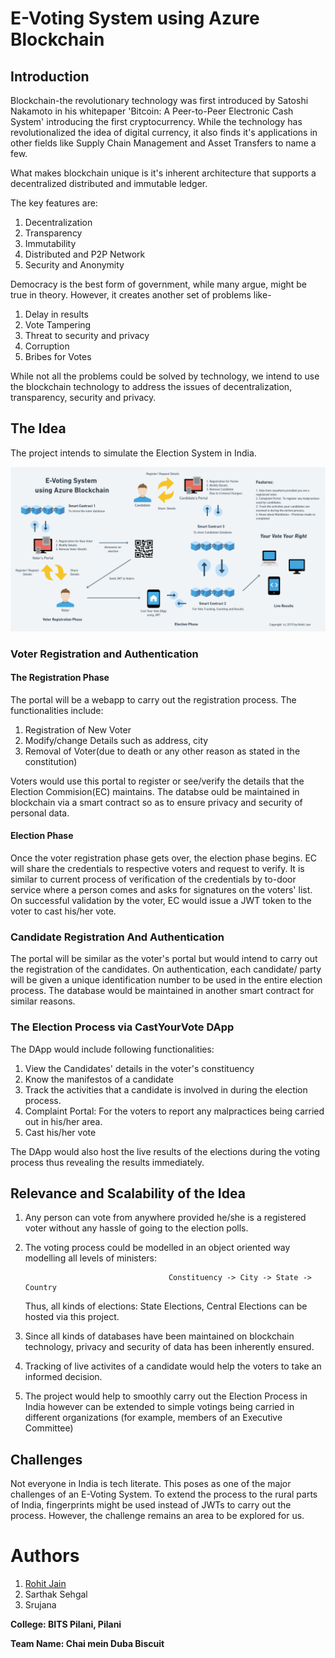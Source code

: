# E-Voting System using Azure Blockchain

## Introduction

Blockchain-the revolutionary technology was first introduced by Satoshi Nakamoto in his whitepaper 'Bitcoin: A Peer-to-Peer Electronic Cash System' introducing the first cryptocurrency. While the technology has revolutionalized the idea of digital currency, it also finds it's applications in other fields like Supply Chain Management and Asset Transfers to name a few.

What makes blockchain unique is it's inherent architecture that supports a decentralized distributed and immutable ledger.

The key features are:
1. Decentralization
2. Transparency
3. Immutability
4. Distributed and P2P Network
5. Security and Anonymity

Democracy is the best form of government, while many argue, might be true in theory. However, it creates another set of problems like-
1. Delay in results
2. Vote Tampering
3. Threat to security and privacy
4. Corruption
5. Bribes for Votes

While not all the problems could be solved by technology, we intend to use the blockchain technology to address the issues of decentralization, transparency, security and privacy.

## The Idea

The project intends to simulate the Election System in India.

<img src="Voter's Portal.png"> 

### Voter Registration and Authentication

#### The Registration Phase
The portal will be a webapp to carry out the registration process. The functionalities include:
1. Registration of New Voter
2. Modify/change Details such as address, city
3. Removal of Voter(due to death or any other reason as stated in the constitution)

Voters would use this portal to register or see/verify the details that the Election Commision(EC) maintains. The databse ould be maintained in blockchain via a smart contract so as to ensure privacy and security of personal data.

#### Election Phase

Once the voter registration phase gets over, the election phase begins. EC will share the credentials to respective voters and request to verify. It is similar to current process of verification of the credentials by to-door service where a person comes and asks for signatures on the voters' list. On successful validation by the voter, EC would issue a JWT token to the voter to cast his/her vote.

### Candidate Registration And Authentication

The portal will be similar as the voter's portal but would intend to carry out the registration of the candidates. On authentication, each candidate/ party will be given a unique identification number to be used in the entire election process. The database would be maintained in another smart contract for similar reasons.

### The Election Process via CastYourVote DApp

The DApp would include following functionalities:
1. View the Candidates' details in the voter's constituency
2. Know the manifestos of a candidate
3. Track the activities that a candidate is involved in during the election process.
4. Complaint Portal: For the voters to report any malpractices being carried out in his/her area.
5. Cast his/her vote

The DApp would also host the live results of the elections during the voting process thus revealing the results immediately.

## Relevance and Scalability of the Idea

1. Any person can vote from anywhere provided he/she is a registered voter without any hassle of going to the election polls.

2. The voting process could be modelled in an object oriented way modelling all levels of ministers:
                           
                                       Constituency -> City -> State -> Country
   
   Thus, all kinds of elections: State Elections, Central Elections can be hosted via this project.
   
3. Since all kinds of databases have been maintained on blockchain technology, privacy and security of data has been inherently    ensured.
4. Tracking of live activites of a candidate would help the voters to take an informed decision.
5. The project would help to smoothly carry out the Election Process in India however can be extended to simple votings being carried in different organizations (for example, members of an Executive Committee)

## Challenges

Not everyone in India is tech literate. This poses as one of the major challenges of an E-Voting System. To extend the process to the rural parts of India, fingerprints might be used instead of JWTs to carry out the process. However, the challenge remains an area to be explored for us.

# Authors

1. [Rohit Jain](https://github.com/Rohit2706)
2. Sarthak Sehgal
3. Srujana

**College: BITS Pilani, Pilani**

**Team Name: Chai mein Duba Biscuit**
